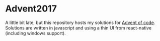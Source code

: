 # Advent2017
A little bit late, but this repository hosts my solutions for [Advent of code](http://adventofcode.com/2017).  Solutions are written in javascript and using a thin UI from react-native (including windows support).
